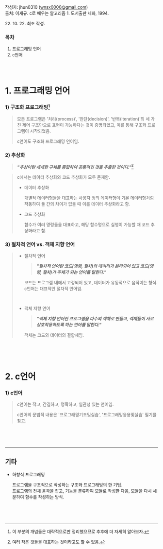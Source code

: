 작성자: jhun0310 (wnsx0000@gmail.com)<br>
출처: 이재규. c로 배우는 알고리즘 1. 도서출판 세화, 1994.

22\. 10\. 22\. 최초 작성.

### 목차
1. 프로그래밍 언어
2. c언어

<br>
<br>

# 1. 프로그래밍 언어

### 1) 구조화 프로그래밍[^1-1]

> 모든 프로그램은 '처리(process)', '판단(decision)', '반복(iteration)'의 세 가진 제어 구조만으로 표현이 가능하다는 것이 증명되었고, 이를 통해 구조화 프로그램이 시작되었음.
>
> c언어도 구조화 프로그래밍 언어임.

### 2) 추상화

> ***"추상이란 세세한 구체를 종합하여 공통적인 것을 추출한 것이다."***[^1-2]

> c에서는 데이터 추상화와 코드 추상화가 모두 존재함.
>
> - 데이터 추상화
>
>   개별적 데이터형들을 대표하는 사용자 정의 데이터형이 기본 데이터형처럼 작동하여 둘 간의 차이가 없을 때 이를 데이터 추상화라고 함.
>
> - 코드 추상화
>
>   함수가 여러 명령들을 대표하고, 해당 함수명으로 실행이 가능할 때 코드 추상화라고 함.

### 3) 절차적 언어 vs. 객체 지향 언어

> - 절차적 언어
>
>   > ***"절차적 언어란 코드(명령, 절차)와 데이터가 분리되어 있고 코드(명령, 절차)가 주체가 되는 언어를 말한다."***
>
>   코드는 프로그램 내에서 고정되어 있고, 데이터가 유동적으로 움직이는 형식.<br>
>   c언어는 대표적인 절차적 언어임.
>
> <br>
>
> - 객체 지향 언어
>
>   > ***"객체 지향 언어란 프로그램을 다수의 객체로 만들고, 객체들이 서로 상호작용하도록 하는 언어를 말한다."***
>
>   객체는 코드와 데이터의 결합체임.


<br>
<br>
<br>

# 2. c언어

### 1) c언어

> c언어는 작고, 간결하고, 명확하고, 일관성 있는 언어임.
>
> c언어의 문법적 내용은 '프로그래밍기초및실습', '프로그래밍응용및실습' 필기를 참고.

<br>
<br>
<br>

---

## 기타

- 하향식 프로그래밍

    프로그램을 구조적으로 작성하는 구조화 프로그래밍의 한 기법.<br>
    프로그램의 전체 윤곽을 잡고, 기능을 분류하여 모듈로 작성한 다음, 모듈을 다시 세분하여 함수를 작성하는 방식.

<br>
<br>
<br>

[^1-1]: 이 부분의 개념들은 대략적으로만 정리했으므로 추후에 더 자세히 알아보자.
[^1-2]: 여러 작은 것들을 대표하는 것이라고도 할 수 있음.
